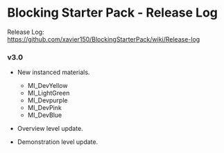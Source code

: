 # Blocking Starter Pack - Release Log
Release Log: https://github.com/xavier150/BlockingStarterPack/wiki/Release-log

### v3.0

- New instanced materials.
    - MI_DevYellow
    - MI_LightGreen
    - MI_Devpurple
    - MI_DevPink
    - MI_DevBlue

- Overview level update.
- Demonstration level update.
